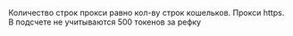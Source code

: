 Количество строк прокси равно кол-ву строк кошельков. Прокси https. В подсчете не учитываются 500 токенов за рефку

